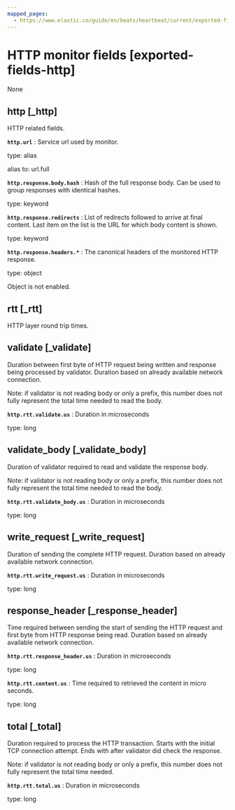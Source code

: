 ```yaml
---
mapped_pages:
  - https://www.elastic.co/guide/en/beats/heartbeat/current/exported-fields-http.html
---
```


# HTTP monitor fields [exported-fields-http]

None


## http [_http]

HTTP related fields.


**`http.url`**
:   Service url used by monitor.

type: alias

alias to: url.full




**`http.response.body.hash`**
:   Hash of the full response body. Can be used to group responses with identical hashes.

type: keyword


**`http.response.redirects`**
:   List of redirects followed to arrive at final content. Last item on the list is the URL for which body content is shown.

type: keyword


**`http.response.headers.*`**
:   The canonical headers of the monitored HTTP response.

type: object

Object is not enabled.


## rtt [_rtt]

HTTP layer round trip times.


## validate [_validate]

Duration between first byte of HTTP request being written and
response being processed by validator. Duration based on already
available network connection.

Note: if validator is not reading body or only a prefix, this
      number does not fully represent the total time needed
      to read the body.


**`http.rtt.validate.us`**
:   Duration in microseconds

type: long


## validate_body [_validate_body]

Duration of validator required to read and validate the response
body.

Note: if validator is not reading body or only a prefix, this
      number does not fully represent the total time needed
      to read the body.


**`http.rtt.validate_body.us`**
:   Duration in microseconds

type: long


## write_request [_write_request]

Duration of sending the complete HTTP request. Duration based on already available network connection.


**`http.rtt.write_request.us`**
:   Duration in microseconds

type: long


## response_header [_response_header]

Time required between sending the start of sending the HTTP request and first byte from HTTP response being read. Duration based on already available network connection.


**`http.rtt.response_header.us`**
:   Duration in microseconds

type: long


**`http.rtt.content.us`**
:   Time required to retrieved the content in micro seconds.

type: long


## total [_total]

Duration required to process the HTTP transaction. Starts with
the initial TCP connection attempt. Ends with after validator
did check the response.

Note: if validator is not reading body or only a prefix, this
      number does not fully represent the total time needed.


**`http.rtt.total.us`**
:   Duration in microseconds

type: long


